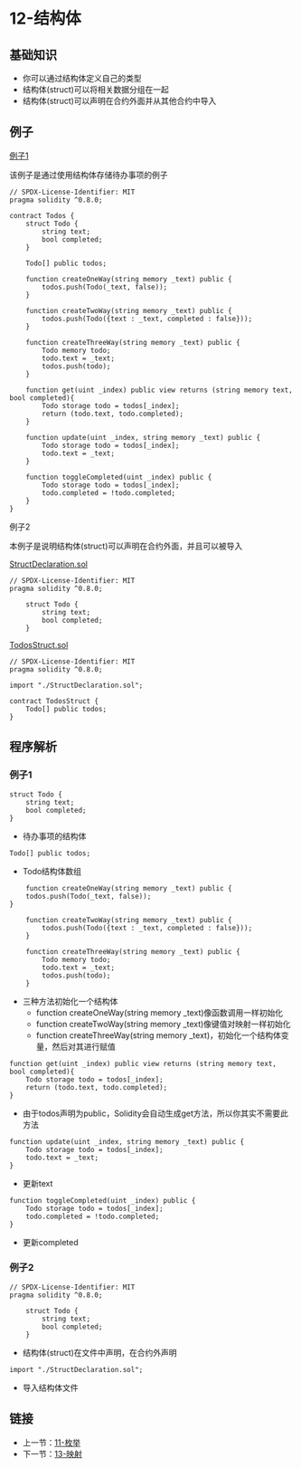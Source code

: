 # 12-结构体

## 基础知识

* 你可以通过结构体定义自己的类型
* 结构体(struct)可以将相关数据分组在一起
* 结构体(struct)可以声明在合约外面并从其他合约中导入

## 例子

[例子1](./Todos.sol)

该例子是通过使用结构体存储待办事项的例子

```solidity
// SPDX-License-Identifier: MIT
pragma solidity ^0.8.0;

contract Todos {
    struct Todo {
        string text;
        bool completed;
    }

    Todo[] public todos;

    function createOneWay(string memory _text) public {
        todos.push(Todo(_text, false));
    }

    function createTwoWay(string memory _text) public {
        todos.push(Todo({text : _text, completed : false}));
    }

    function createThreeWay(string memory _text) public {
        Todo memory todo;
        todo.text = _text;
        todos.push(todo);
    }

    function get(uint _index) public view returns (string memory text, bool completed){
        Todo storage todo = todos[_index];
        return (todo.text, todo.completed);
    }

    function update(uint _index, string memory _text) public {
        Todo storage todo = todos[_index];
        todo.text = _text;
    }

    function toggleCompleted(uint _index) public {
        Todo storage todo = todos[_index];
        todo.completed = !todo.completed;
    }
}
```

例子2

本例子是说明结构体(struct)可以声明在合约外面，并且可以被导入

[StructDeclaration.sol](./StructDeclaration.sol)

```solidity
// SPDX-License-Identifier: MIT
pragma solidity ^0.8.0;

    struct Todo {
        string text;
        bool completed;
    }
```

[TodosStruct.sol](./TodosStruct.sol)

```solidity
// SPDX-License-Identifier: MIT
pragma solidity ^0.8.0;

import "./StructDeclaration.sol";

contract TodosStruct {
    Todo[] public todos;
}
```

## 程序解析

### 例子1

```solidity
struct Todo {
    string text;
    bool completed;
}
```

* 待办事项的结构体

```solidity
Todo[] public todos;
```

* Todo结构体数组

```solidity
    function createOneWay(string memory _text) public {
    todos.push(Todo(_text, false));
}

    function createTwoWay(string memory _text) public {
        todos.push(Todo({text : _text, completed : false}));
    }

    function createThreeWay(string memory _text) public {
        Todo memory todo;
        todo.text = _text;
        todos.push(todo);
    }
```

* 三种方法初始化一个结构体
    * function createOneWay(string memory _text)像函数调用一样初始化
    * function createTwoWay(string memory _text)像键值对映射一样初始化
    * function createThreeWay(string memory _text)，初始化一个结构体变量，然后对其进行赋值

```solidity
function get(uint _index) public view returns (string memory text, bool completed){
    Todo storage todo = todos[_index];
    return (todo.text, todo.completed);
}
```

* 由于todos声明为public，Solidity会自动生成get方法，所以你其实不需要此方法

```solidity
function update(uint _index, string memory _text) public {
    Todo storage todo = todos[_index];
    todo.text = _text;
}
```

* 更新text

```solidity
function toggleCompleted(uint _index) public {
    Todo storage todo = todos[_index];
    todo.completed = !todo.completed;
}
```

* 更新completed

### 例子2

```solidity
// SPDX-License-Identifier: MIT
pragma solidity ^0.8.0;

    struct Todo {
        string text;
        bool completed;
    }
```

* 结构体(struct)在文件中声明，在合约外声明

```solidity
import "./StructDeclaration.sol";
```

* 导入结构体文件

## 链接

* 上一节：[11-枚举](../EnumDemo/Enum.md)
* 下一节：[13-映射](../Mapping/Mapping.md)